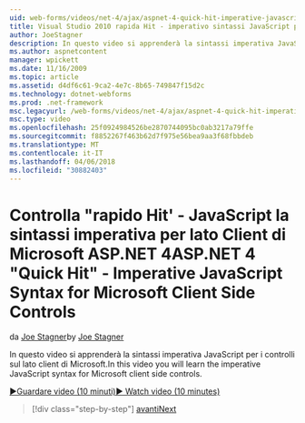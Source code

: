 ```yaml
---
uid: web-forms/videos/net-4/ajax/aspnet-4-quick-hit-imperative-javascript-syntax-for-microsoft-client-side-controls
title: Visual Studio 2010 rapida Hit - imperativo sintassi JavaScript per lato Client di Microsoft controlla | Documenti Microsoft
author: JoeStagner
description: In questo video si apprenderà la sintassi imperativa JavaScript per i controlli sul lato client di Microsoft.
ms.author: aspnetcontent
manager: wpickett
ms.date: 11/16/2009
ms.topic: article
ms.assetid: d4df6c61-9ca2-4e7c-8b65-749847f15d2c
ms.technology: dotnet-webforms
ms.prod: .net-framework
msc.legacyurl: /web-forms/videos/net-4/ajax/aspnet-4-quick-hit-imperative-javascript-syntax-for-microsoft-client-side-controls
msc.type: video
ms.openlocfilehash: 25f0924984526be2870744095bc0ab3217a79ffe
ms.sourcegitcommit: f8852267f463b62d7f975e56bea9aa3f68fbbdeb
ms.translationtype: MT
ms.contentlocale: it-IT
ms.lasthandoff: 04/06/2018
ms.locfileid: "30882403"
---
```

<a name="aspnet-4-quick-hit---imperative-javascript-syntax-for-microsoft-client-side-controls"></a><span data-ttu-id="3204e-103">Controlla "rapido Hit' - JavaScript la sintassi imperativa per lato Client di Microsoft ASP.NET 4</span><span class="sxs-lookup"><span data-stu-id="3204e-103">ASP.NET 4 "Quick Hit" - Imperative JavaScript Syntax for Microsoft Client Side Controls</span></span>
====================
<span data-ttu-id="3204e-104">da [Joe Stagner](https://github.com/JoeStagner)</span><span class="sxs-lookup"><span data-stu-id="3204e-104">by [Joe Stagner](https://github.com/JoeStagner)</span></span>

<span data-ttu-id="3204e-105">In questo video si apprenderà la sintassi imperativa JavaScript per i controlli sul lato client di Microsoft.</span><span class="sxs-lookup"><span data-stu-id="3204e-105">In this video you will learn the imperative JavaScript syntax for Microsoft client side controls.</span></span> 

[<span data-ttu-id="3204e-106">&#9654;Guardare video (10 minuti)</span><span class="sxs-lookup"><span data-stu-id="3204e-106">&#9654; Watch video (10 minutes)</span></span>](https://channel9.msdn.com/Blogs/ASP-NET-Site-Videos/aspnet-4-quick-hit-imperative-javascript-syntax-for-microsoft-client-side-controls)

> [!div class="step-by-step"]
> [<span data-ttu-id="3204e-107">avanti</span><span class="sxs-lookup"><span data-stu-id="3204e-107">Next</span></span>](aspnet-4-quick-hit-the-scriptloader.md)
